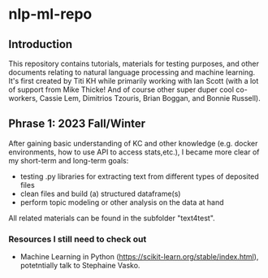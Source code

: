 # nlp-ml-repo
## Introduction
This repository contains tutorials, materials for testing purposes, and other documents relating to natural language processing and machine learning. It's first created by Titi KH while primarily working with Ian Scott (with a lot of support from Mike Thicke! And of course other super duper cool co-workers, Cassie Lem, Dimitrios Tzouris, Brian Boggan, and Bonnie Russell).

## Phrase 1: 2023 Fall/Winter
After gaining basic understanding of KC and other knowledge (e.g. docker environments, how to use API to access stats,etc.), I became more clear of my short-term and long-term goals:
- testing .py libraries for extracting text from different types of deposited files
- clean files and build (a) structured dataframe(s)
- perform topic modeling or other analysis on the data at hand

All related materials can be found in the subfolder "text4test".

  ### Resources I still need to check out
  - Machine Learning in Python (https://scikit-learn.org/stable/index.html), potetntially talk to Stephaine Vasko.
